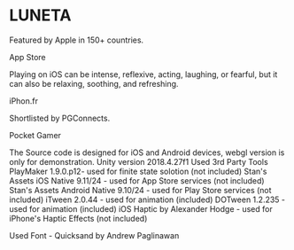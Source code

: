 # LUNETA


Featured by Apple in 150+ countries.

App Store

Playing on iOS can be intense, reflexive, acting, laughing, or fearful, but it can also be relaxing, soothing, and refreshing.

iPhon.fr

Shortlisted by PGConnects.

Pocket Gamer




The Source code is designed for iOS and Android devices, webgl version is only for demonstration.
Unity version 2018.4.27f1
Used 3rd Party Tools
PlayMaker 1.9.0.p12- used for finite state solotion (not included)
Stan's Assets iOS Native 9.11/24 - used for App Store services (not included)
Stan's Assets Android Native 9.10/24 - used for Play Store services (not included)
iTween 2.0.44 - used for animation (included)
DOTween 1.2.235 - used for animation (included)
iOS Haptic by Alexander Hodge - used for iPhone's Haptic Effects (not included)

Used Font - Quicksand by Andrew Paglinawan

